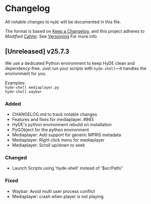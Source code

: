 # Changelog

All notable changes to `HyDE` will be documented in this file.

The format is based on [Keep a Changelog](https://keepachangelog.com/en/1.1.0/), and this project adheres to _Modified_ [CalVer](https://calver.org/). See [Versioning](https://github.com/HyDE-Project/HyDE/blob/master/RELEASE_POLICY.md#versioning-yymq) For more info

## [Unreleased] v25.7.3

We use a dedicated Python environment to keep HyDE clean and dependency-free. Just run your scripts with `hyde-shell`—it handles the environment for you.

Examples:  
  `hyde-shell mediaplayer.py`  
  `hyde-shell waybar`


### Added

- CHANGELOG.md to track notable changes
- Features and fixes for mediaplayer. #865
- HyDE's python environment rebuild on installation
- PyGObject for the python environment
- Mediaplayer: Add support for generic MPRIS metadata
- Mediaplayer: RIght click menu for mediaplayer
- Mediaplayer: Scroll up/down to seek

### Changed

- Launch Scripts using 'hyde-shell' instead of '$scrPath/'

### Fixed

- Waybar: Avoid multi user process conflict
- Mediaplayer: crash when player is not playing.

